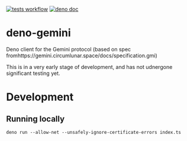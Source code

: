 [![tests workflow](https://github.com/matt1/deno-gemini/actions/workflows/deno.yml/badge.svg)](https://github.com/matt1/deno-gemini/actions/workflows/deno.yaml)
[![deno doc](https://doc.deno.land/badge.svg)](https://doc.deno.land/https/deno.land/x/gemini/mod.ts)

# deno-gemini

Deno client for the Gemini protocol (based on spec fromhttps://gemini.circumlunar.space/docs/specification.gmi)

This is in a very early stage of development, and has not udnergone significant testing yet.

# Development

## Running locally

```
deno run --allow-net --unsafely-ignore-certificate-errors index.ts
```